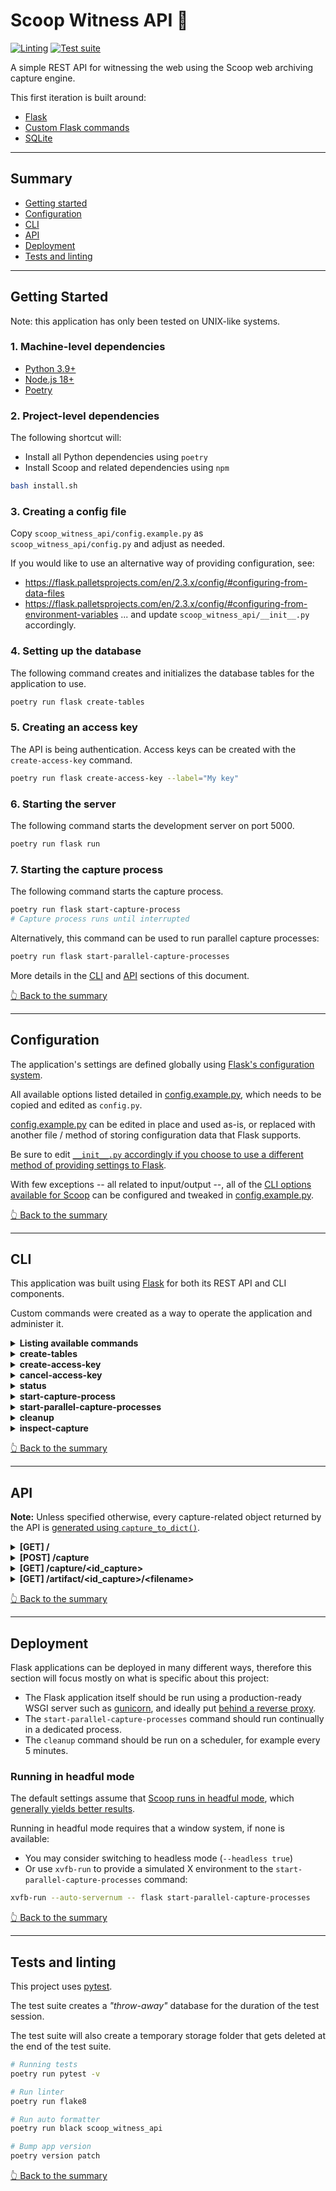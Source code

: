 # Scoop Witness API 🍨

[![Linting](https://github.com/harvard-lil/scoop-witness-api/actions/workflows/lint.yml/badge.svg?branch=main)](https://github.com/harvard-lil/scoop-witness-api/actions/workflows/lint.yml) [![Test suite](https://github.com/harvard-lil/scoop-witness-api/actions/workflows/tests.yml/badge.svg)](https://github.com/harvard-lil/scoop-witness-api/actions/workflows/tests.yml)

A simple REST API for witnessing the web using the Scoop web archiving capture engine.

This first iteration is built around: 
- [Flask](https://flask.palletsprojects.com/en/2.3.x/)
- [Custom Flask commands](https://flask.palletsprojects.com/en/2.3.x/cli/#custom-commands)
- [SQLite](https://www.sqlite.org/index.html)

---

## Summary
- [Getting started](#getting-started)
- [Configuration](#configuration)
- [CLI](#cli)
- [API](#api)
- [Deployment](#deployment)
- [Tests and linting](#tests-and-linting)

---

## Getting Started

Note: this application has only been tested on UNIX-like systems.

### 1. Machine-level dependencies
- [Python 3.9+](https://www.python.org/downloads/)
- [Node.js 18+](https://nodejs.org/en)
- [Poetry](https://python-poetry.org/)

### 2. Project-level dependencies
The following shortcut will:
- Install all Python dependencies using `poetry`
- Install Scoop and related dependencies using `npm`

```bash
bash install.sh
```

### 3. Creating a config file

Copy `scoop_witness_api/config.example.py` as `scoop_witness_api/config.py` and adjust as needed.

If you would like to use an alternative way of providing configuration, see:
- https://flask.palletsprojects.com/en/2.3.x/config/#configuring-from-data-files
- https://flask.palletsprojects.com/en/2.3.x/config/#configuring-from-environment-variables
... and update `scoop_witness_api/__init__.py` accordingly.


### 4. Setting up the database
The following command creates and initializes the database tables for the application to use. 

```bash
poetry run flask create-tables
```

### 5. Creating an access key

The API is being authentication. Access keys can be created with the `create-access-key` command.

```bash
poetry run flask create-access-key --label="My key"
```

### 6. Starting the server
The following command starts the development server on port 5000.

```bash
poetry run flask run 
```

### 7. Starting the capture process
The following command starts the capture process.

```bash
poetry run flask start-capture-process
# Capture process runs until interrupted
```

Alternatively, this command can be used to run parallel capture processes:
```bash
poetry run flask start-parallel-capture-processes
```

More details in the [CLI](#CLI) and [API](#API) sections of this document.

[👆 Back to the summary](#summary)

---

## Configuration

The application's settings are defined globally using [Flask's configuration system](https://flask.palletsprojects.com/en/2.3.x/config/).

All available options listed detailed in [config.example.py](https://github.com/harvard-lil/scoop-witness-api/blob/main/scoop_witness_api/config.example.py), which needs to be copied and edited as `config.py`.

[config.example.py](https://github.com/harvard-lil/scoop-witness-api/blob/main/scoop_witness_api/config.py) can be edited in place and used as-is, or replaced with another file / method of storing configuration data that Flask supports. 

Be sure to edit [`__init__.py` accordingly if you choose to use a different method of providing settings to Flask](https://github.com/harvard-lil/scoop-witness-api/blob/main/scoop_witness_api/__init__.py#L9).

With few exceptions -- all related to input/output --, all of the [CLI options available for Scoop](https://github.com/harvard-lil/scoop#using-scoop-on-the-command-line) can be configured and tweaked in [config.example.py](https://github.com/harvard-lil/scoop-witness-api/blob/main/config.example.py).

[👆 Back to the summary](#summary)

---

## CLI

This application was built using [Flask](https://flask.palletsprojects.com/) for both its REST API and CLI components. 

Custom commands were created as a way to operate the application and administer it.  

<details>
    <summary><strong>Listing available commands</strong></summary>

```bash
poetry run flask --help`
# Sub-commands also have a help menu:
poetry run flask create-access-key --help
```
</details>

<details>
    <summary><strong>create-tables</strong></summary>

```bash
poetry run flask create-tables
```

Creates a new SQLite database if needed and populates it with tables. 
</details>

<details>
    <summary><strong>create-access-key</strong></summary>

```bash
poetry run flask create-access-key --label "John Doe"
```

Creates a new API access key. Said access key will only be displayed once, as a result of this command.
</details>

<details>
    <summary><strong>cancel-access-key</strong></summary>

```bash
poetry run flask cancel-access-key --id_access_key 1
```

Makes a given access key inoperable.
</details>

<details>
    <summary><strong>status</strong></summary>

```bash
poetry run flask status
```

Lists access key ids, as well as pending and started captures.
</details>

<details>
    <summary><strong>start-capture-process</strong></summary>

```bash
poetry run flask start-capture-process
```

Starts a capture process. Runs until it is manually interrupted with SIGINT (Ctrl + C). 

This process: 
- Picks a pending capture request from the database, if any
- Marks it as started
- Uses Scoop to complete the capture
- Store results 
- Starts over / waits for a new request to come in

The `--proxy-port` option allows to specify on which port the proxy should run on:

```bash
poetry run flask start-capture-process --proxy-port 9905
```

</details>

<details>
    <summary><strong>start-parallel-capture-processes</strong></summary>

```bash
poetry run flask start-parallel-capture-processes
```

Starts parallel capture processes, the number of which is determined at [application configuration](#configuration) level.
</details>

<details>
    <summary><strong>cleanup</strong></summary>

```bash
poetry run flask cleanup
```

Removes _"expired"_ files from storage. 
Shelf-life is determined by `TEMPORARY_STORAGE_EXPIRATION` at [application configuration](#configuration) level.

This command should ideally be run on a scheduler.
</details>

<details>
    <summary><strong>inspect-capture</strong></summary>

```bash
poetry run flask inspect-capture --id_capture "8130d6fe-4adb-4142-a685-00a64bb6ff29"
```

Returns full details about a given capture as JSON. Can be used by administrators to inspect logs.
</details>

[👆 Back to the summary](#summary)

---

## API

**Note:**
Unless specified otherwise, every capture-related object returned by the API is [generated using `capture_to_dict()`](https://github.com/harvard-lil/scoop-witness-api/blob/main/scoop_witness_api/utils/capture_to_dict.py).


<details>
    <summary><strong>[GET] /</strong></summary>

Simple _"ping"_ route to ensure the API is running.
Returns HTTP 200 and an empty body.
</details>

<details>
    <summary><strong>[POST] /capture</strong></summary>

Creates a capture request.

**Authentication:** Requires a valid access key, passed via the `Access-Key` header.

Accepts JSON body with the following properties:
- `url`: URL to capture (required)
- `callback_url`: URL to be called once capture is complete (optional). This URL will receive a JSON object describing the capture request and its current status.

Returns HTTP 200 and capture info.

The capture request will be rejected if the capture server is over capacity, as defined by the `MAX_PENDING_CAPTURES` setting in `config.py`.

**Sample request:**
```json
{
  "url": "https://lil.law.harvard.edu",
}
```

**Sample response:**
```json
{
  "callback_url": null,
  "created_timestamp": "Wed, 28 Jun 2023 16:30:28 GMT",
  "ended_timestamp": null,
  "follow": "https://scoop-witness-api.host/capture/5234bb37-58a8-4071-a65c-0f7815da5202",
  "id_capture": "5234bb37-58a8-4071-a65c-0f7815da5202",
  "started_timestamp": null,
  "status": "pending",
  "url": "https://lil.law.harvard.edu"
}
```

The `follow` property is a direct link to `[GET] /capture/<id_capture>`, described below.  

</details>

<details>
    <summary><strong>[GET] /capture/&lt;id_capture&gt;</strong></summary>

Returns information about a specific capture.

**Authentication:** Requires a valid access key, passed via the `Access-Key` header. Access is limited to captures initiated using said access key.

**Sample response:**
```json
{
  "artifacts": [
    "https://scoop-witness-api.host/artifact/2eb7145f-dd8e-4354-bf06-6afc6015c446/archive.wacz",
    "https://scoop-witness-api.host/artifact/2eb7145f-dd8e-4354-bf06-6afc6015c446/provenance-summary.html",
    "https://scoop-witness-api.host/artifact/2eb7145f-dd8e-4354-bf06-6afc6015c446/screenshot.png",
    "https://scoop-witness-api.host/artifact/2eb7145f-dd8e-4354-bf06-6afc6015c446/lil.law.harvard.edu.pem",
    "https://scoop-witness-api.host/artifact/2eb7145f-dd8e-4354-bf06-6afc6015c446/analytics.lil.tools.pem"
  ],
  "callback_url": null,
  "created_timestamp": "Wed, 28 Jun 2023 16:30:28 GMT",
  "ended_timestamp": "Wed, 28 Jun 2023 16:30:45 GMT",
  "id_capture": "2eb7145f-dd8e-4354-bf06-6afc6015c446",
  "started_timestamp": "Wed, 28 Jun 2023 16:30:30 GMT",
  "status": "success",
  "temporary_playback_url": "https://replayweb.page/?source=https://scoop-witness-api.host/artifact/2eb7145f-dd8e-4354-bf06-6afc6015c446/archive.wacz",
  "url": "https://lil.law.harvard.edu"
}
```

The entries under `artifacts` are direct links to `[GET] /artifact/<id_capture>/<filename>`.

`temporary_playback_url` allows for checking the resulting WACZ against [replayweb.page](https://replayweb.page).

</details>

<details>
    <summary><strong>[GET] /artifact/&lt;id_capture&gt;/&lt;filename&gt;</strong></summary>

Allows for accessing and downloading artifacts generated as part of the capture process.

This route is not access-controlled.

Files are only stored temporarily ([see `cleanup` CLI command](#cli)).
</details>

[👆 Back to the summary](#summary)

---

## Deployment

Flask applications can be deployed in many different ways, therefore this section will focus mostly on what is specific about this project:
- The Flask application itself should be run using a production-ready WSGI server such as [gunicorn](https://gunicorn.org/), and ideally put [behind a reverse proxy](https://www.digitalocean.com/community/tutorials/how-to-serve-flask-applications-with-gunicorn-and-nginx-on-ubuntu-22-04).
- The `start-parallel-capture-processes` command should run continually in a dedicated process.
- The `cleanup` command should be run on a scheduler, for example every 5 minutes.

### Running in headful mode
The default settings assume that [Scoop runs in headful mode](https://github.com/harvard-lil/scoop-witness-api/blob/main/scoop_witness_api/config.py#L88), which [generally yields better results](https://github.com/harvard-lil/scoop#should-i-run-scoop-in-headful-mode). 

Running in headful mode requires that a window system, if none is available:
- You may consider switching to headless mode (`--headless true`)
- Or use `xvfb-run` to provide a simulated X environment to the `start-parallel-capture-processes` command:
```bash
xvfb-run --auto-servernum -- flask start-parallel-capture-processes
```

[👆 Back to the summary](#summary)

---

## Tests and linting

This project uses [pytest](https://docs.pytest.org/en/6.2.x/contents.html). 

The test suite creates a _"throw-away"_ database for the duration of the test session. 

The test suite will also create a temporary storage folder that gets deleted at the end of the test suite.

```bash
# Running tests
poetry run pytest -v 

# Run linter
poetry run flake8

# Run auto formatter
poetry run black scoop_witness_api

# Bump app version
poetry version patch
```

[👆 Back to the summary](#summary)
